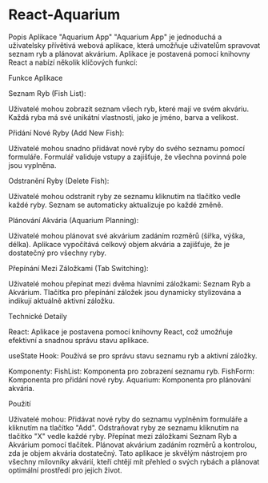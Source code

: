 # React-Aquarium

Popis Aplikace "Aquarium App"
"Aquarium App" je jednoduchá a uživatelsky přívětivá webová aplikace, která umožňuje uživatelům spravovat seznam ryb a plánovat akvárium. Aplikace je postavená pomocí knihovny React a nabízí několik klíčových funkcí:

Funkce Aplikace

Seznam Ryb (Fish List):

Uživatelé mohou zobrazit seznam všech ryb, které mají ve svém akváriu.
Každá ryba má své unikátní vlastnosti, jako je jméno, barva a velikost.

Přidání Nové Ryby (Add New Fish):

Uživatelé mohou snadno přidávat nové ryby do svého seznamu pomocí formuláře.
Formulář validuje vstupy a zajišťuje, že všechna povinná pole jsou vyplněna.

Odstranění Ryby (Delete Fish):

Uživatelé mohou odstranit ryby ze seznamu kliknutím na tlačítko vedle každé ryby.
Seznam se automaticky aktualizuje po každé změně.

Plánování Akvária (Aquarium Planning):

Uživatelé mohou plánovat své akvárium zadáním rozměrů (šířka, výška, délka).
Aplikace vypočítává celkový objem akvária a zajišťuje, že je dostatečný pro všechny ryby.

Přepínání Mezi Záložkami (Tab Switching):

Uživatelé mohou přepínat mezi dvěma hlavními záložkami: Seznam Ryb a Akvárium.
Tlačítka pro přepínání záložek jsou dynamicky stylizována a indikují aktuálně aktivní záložku.

Technické Detaily

React: Aplikace je postavena pomocí knihovny React, což umožňuje efektivní a snadnou správu stavu aplikace.

useState Hook: Používá se pro správu stavu seznamu ryb a aktivní záložky.

Komponenty:
FishList: Komponenta pro zobrazení seznamu ryb.
FishForm: Komponenta pro přidání nové ryby.
Aquarium: Komponenta pro plánování akvária.

Použití

Uživatelé mohou:
Přidávat nové ryby do seznamu vyplněním formuláře a kliknutím na tlačítko "Add".
Odstraňovat ryby ze seznamu kliknutím na tlačítko "X" vedle každé ryby.
Přepínat mezi záložkami Seznam Ryb a Akvárium pomocí tlačítek.
Plánovat akvárium zadáním rozměrů a kontrolou, zda je objem akvária dostatečný.
Tato aplikace je skvělým nástrojem pro všechny milovníky akvárií, kteří chtějí mít přehled o svých rybách a plánovat optimální prostředí pro jejich život.
